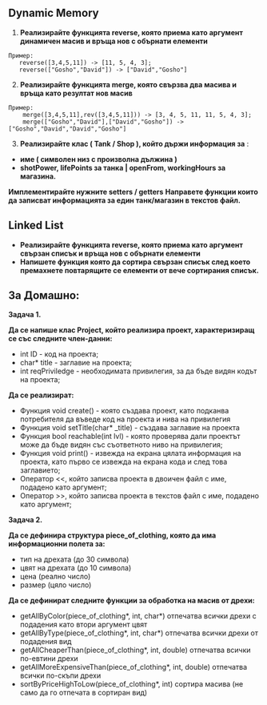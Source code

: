 
## Dynamic Memory
1.	**Реализирайте функцията reverse, която приема като аргумент динамичен масив и връща нов с обърнати елементи**
 ```
 Пример: 
	reverse([3,4,5,11]) -> [11, 5, 4, 3];
    reverse(["Gosho","David"]) -> ["David","Gosho"]
 ```
2.	**Реализирайте функцията merge, която свързва два масива и връща като резултат нов масив**
```
Пример: 
	merge([3,4,5,11],rev([3,4,5,11])) -> [3, 4, 5, 11, 11, 5, 4, 3];
    merge(["Gosho","David"],["David","Gosho"]) -> ["Gosho","David","David","Gosho"]
```
3.	**Реализирайте клас ( Tank / Shop ), който държи информация за** : 
- **име ( символен низ с произволна дължина )**
- **shotPower, lifePoints за танка | openFrom, workingHours за магазина.**

**Имплементирайте нужните setters / getters**
**Направете функции които да записват информацията за един танк/магазин в текстов файл.**

## Linked List
-	**Реализирайте функцията reverse, която приема като аргумент свързан списък и връща нов с обърнати елементи**
-	**Напишете функция която да сортира свързан списък след което премахнете повтарящите се елементи от вече сортирания списък.**

## За Домашно:
**Задача 1.**

**Да се напише клас Project, който реализира проект, характеризиращ се със следните член-данни:**
-	int ID - код на проекта;
-	char* title - заглавие на проекта;
-	int reqPriviledge - необходимата привилегия, за да бъде видян кодът на проекта;

**Да се реализират:**
-	Функция void create() - която създава проект, като подканва потребителя да въведе код на проекта и нива на привилегия
-	Функция void setTitle(char* _title) - създава заглавие на проекта
- Функция bool reachable(int lvl) - която проверява дали проектът може да бъде видян със съответното ниво на привилегия;
-	Функция void print() - извежда на екрана цялата информация на проекта, като първо се извежда на екрана кода и след това заглавието;
-	Оператор <<, който записва проекта в двоичен файл с име, подадено като аргумент; 
-	Оператор >>, който записва проекта в текстов файл с име, подадено като аргумент;

**Задача 2.**

**Да се дефинира структура piece_of_clothing, която да има информационни полета за:**
-	тип на дрехата (до 30 символа)
-	цвят на дрехата (до 10 символа)
-	цена (реално число)
-	размер (цяло число)

**Да се дефинират следните функции за обработка на масив от дрехи:**

-	getAllByColor(piece_of_clothing*, int, char*) отпечатва всички дрехи с подадения като втори аргумент цвят
-	getAllByType(piece_of_clothing*, int, char*) отпечатва всички дрехи от подадения вид
-	getAllCheaperThan(piece_of_clothing*, int, double) отпечатва всички по-евтини дрехи
-	getAllMoreExpensiveThan(piece_of_clothing*, int, double) oтпечатва всички по-скъпи дрехи
-	sortByPriceHighToLow(piece_of_clothing*, int) сортира масива (не само да го отпечата в сортиран вид)


